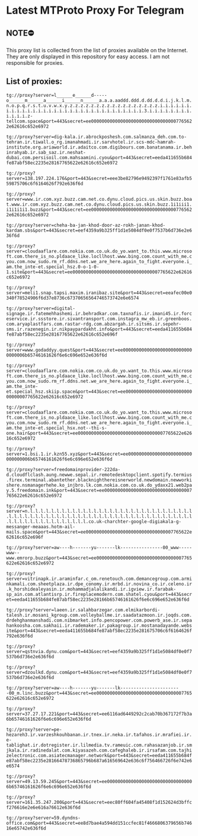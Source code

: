 # Latest MTProto Proxy For Telegram

## NOTE⛔

This proxy list is collected from the list of proxies available on the Internet. They are only displayed in this repository for easy access. I am not responsible for proxies.

## List of proxies:

`tg://proxy?server=l______e______d-----o______m______a______i______n______a.a.a.aaddd.ddd.d.dd.d.d.i.j.k.l.m.n.o.p.q.r.s.t.u.v.w.x.y.z.z.z.z.z.z.z.z.z.z.z.z.z.z.z.z.z.i.i.i.i.i.i.i.i.i.i.i.i.i.i.i.i.i.i.i.i.i.i.i.i.i.i.i.i.i.i.i.i.3.i.i.i.i.i.i.i.i.i.i.i.i.z-tellcom.space&port=443&secret=ee000000000000000000000000000000007765622e62616c652e6972`

`tg://proxy?server=dig-kala.ir.abrockposhesh.com.salmanza_deh.com.to-tehran.ir.tiwall.o_rg.imanahmadi.ir.sarvhotel.ir.scs-mdc-hamrah-institute.org.ariaworld.ir.adaitco.com.digibours.com.banatanama.ir.behinrahyab.ir.sab_saz.ir.neshat-dubai.com.persisoil.com.mahsaamini.cyou&port=443&secret=eeda411655b684fe87abf58ec2235e28167765622e62616c652e6972`

`tg://proxy?server=138.197.224.176&port=443&secret=eee3be82796e9492397f1761e83afb559875706c6f6164626f792e636f6d`

`tg://proxy?server=www.ir.com.xyz.buzz.cam.net.co.dynu.cloud.pics.us.skin.buzz.boat.www.ir.com.xyz.buzz.cam.net.co.dynu.cloud.pics.us.skin.buzz.1i1iii1.i1i1i1i1.buzz&port=443&secret=ee000000000000000000000000000000007765622e62616c652e6972`

`tg://proxy?server=cheha-ba-jan-khod-door-az-rokh-janan-khod-kardam.sbs&port=443&secret=eef4359a9b325ff1d1e5084df0e0f7537b6d736e2e636f6d`

`tg://proxy?server=cloudaaflare.com.nokia.com.co.uk.do_yo.want_to.this.www.microsoft.com.there_is_no.pldaace_like.locllhost.www.bing.com.count_with_me.cyou.com.now_sudo.rm_rf.ddns.net.we_are_here.again_to_fight.everyone.i_am.the_inte-et.special_hsz.0-o-1-0-1.site&port=443&secret=ee000000000000000000000000000000007765622e62616c652e6972`

`tg://proxy?server=meli1.snap.tapsi.maxim.iranibaz.site&port=443&secret=eeafec00e0340f78524906f6d37e8736c67370656564746573742e6e6574`

`tg://proxy?server=digital-signage.ir.fatemehhashemi.ir.behradkar.com.taxnafis.ir.imani45.ir.forceservice.ir.ssstore.ir.sivantransport.com.instagra_mw_eb.ir.greenboos.com.aryaplastfars.com.rastar-rdg.com.abzargah.ir.sitsms.ir.sepehr-sms.ir.razenegin.ir.nikpaypardakht.info&port=443&secret=eeda411655b684fe87abf58ec2235e28167765622e62616c652e696f`

`tg://proxy?server=www.godaddyy.quest&port=443&secret=ee000000000000000000000000000000006b65746161626f6e6c696e652e636f6d`

`tg://proxy?server=cloudaaflare.com.nokia.com.co.uk.do_yo.want_to.this.www.microsoft.com.there_is_no.pldaace_like.locllhost.www.bing.com.count_with_me.cyou.com.now_sudo.rm_rf.ddns.net.we_are_here.again_to_fight.everyone.i_am.the_inte-et.special_hsz.skiip.space&port=443&secret=ee000000000000000000000000000000007765622e62616c652e6972`

`tg://proxy?server=cloudaaflare.com.nokia.com.co.uk.do_yo.want_to.this.www.microsoft.com.there_is_no.pldaace_like.locllhost.www.bing.com.count_with_me.cyou.com.now_sudo.rm_rf.ddns.net.we_are_here.again_to_fight.everyone.i_am.the_inte-et.special_hsx.not--thi-s-one.hair&port=443&secret=ee000000000000000000000000000000007765622e62616c652e6972`

`tg://proxy?server=1.bsi.1.ir.kzn55.xyz&port=443&secret=ee000000000000000000000000000000006b65746161626f6e6c696e652e636f6d`

`tg://proxy?server=freedomainprovider-222da-d.cloudflclash.aung.newwe.sepal.ir.remotedesktopclient.spotify.termius.firex.terminal.abantether.blacknighthereisnerworld.newdomain.newworkishere.nsmanagerhehe.ko_injbro.lk.com.nokia.com.co.uk.do_ydaxx21.web2pay.5.freedomain.ink&port=443&secret=ee000000000000000000000000000000007765622e62616c652e6972`

`tg://proxy?server=n.l.l.l.l.l.l.l.l.l.l.l.l.l.l.l.l.l.l.l.l.l.l.l.l.l.l.l.l.l.l.l.l.l.l.l.l.l.l.l.l.l.l.l.l.l.l.l.l.l.l.l.l.l.l.l.l.l.l.l.l.l.l.l.l.l.l.l.l.l.l.l.l.l.l.l.l.l.l.l.l.l.co.uk-charchter-google-digiakala-g-messanger-meaaas.hotm-ail-mails.space&port=443&secret=ee000000000000000000000000000000007765622e62616c652e696f`

`tg://proxy?server=aw----h-------yu-------lk----------------00_www-----www--www.emrorp.buzz&port=443&secret=ee000000000000000000000000000000007765622e62616c652e6972`

`tg://proxy?server=vitrinapk.ir.araminfar.c_om.renetouch.com.demancegroup.com.arminkamali.com.sheetplaza.ir.dpe_conomy.ir.mrbd.ir.novina_co.ir.celeno.ir.k_horshidealeyasin.ir.mohammadjalalikandi.ir.igview.ir.farabak-sp_ain.com.atlantisrp.ir.fireplacemodern.com.shatel.cyou&port=443&secret=eeda411655b684fe87abf58ec2235e28166b65746161626f6e6c696e652e636f6d`

`tg://proxy?server=laeen.ir.salahbarzegar.com.elmikarbordi-talesh.ir.mosani_kgroup.com.volleyballme.ir.saadatazmoon.ir.joqds.com.drdehghanmanshadi.com.nibmarket.info.pencopower.com.powerb_ase.ir.sepahankoosha.com.sakhaii.ir.rademaker.ir.pakagroup.ir.mostanadayande.website&port=443&secret=eeda411655b684fe87abf58ec2235e281675706c6f6164626f792e636f6d`

`tg://proxy?server=qstnvia.dynu.com&port=443&secret=eef4359a9b325ff1d1e5084df0e0f7537b6d736e2e636f6d`

`tg://proxy?server=dzoulkd.dynu.com&port=443&secret=eef4359a9b325ff1d1e5084df0e0f7537b6d736e2e636f6d`

`tg://proxy?server=aw----h-------yu-------lk-----------------------00_m.linc.buzz&port=443&secret=ee000000000000000000000000000000007765622e62616c652e6972`

`tg://proxy?server=37.27.17.221&port=443&secret=ee6116ad6449292c2cab70b367172f7b3a6b65746161626f6e6c696e652e636f6d`

`tg://proxy?server=pe-hezareh3.ir.varzeshkouhbanan.ir.tnex.ir.neka.ir.tafahos.ir.mrafiei.ir.e-tablighat.ir.dotregister.ir.lilmedia.tv.rameuic.com.rahasazanjob.ir.smjkala.ir.radinedalat.com.kiyasazeh.com.cafeghaleb.ir.irsafam.com.tajhizelectronic.com.asiatecmanager.network&port=443&secret=eeda411655b684fe87abf58ec2235e28166478736865796b687a616569642e636c6f756466726f6e742e6e6574`

`tg://proxy?server=49.13.59.245&port=443&secret=ee000000000000000000000000000000006b65746161626f6e6c696e652e636f6d`

`tg://proxy?server=161.35.247.200&port=443&secret=eec80ff604fa45408f1d152624d3bffcf276616e2e6e616a76612e636f6d`

`tg://proxy?server=59.dyndns-office.com&port=443&secret=ee8d7bae4a594dd151ccfec81f4666806379656b74616e65742e636f6d`


